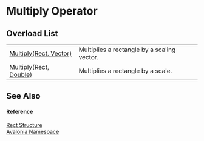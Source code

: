 # Multiply Operator


## Overload List
<table>
<tr>
<td><a href="M_Avalonia_Rect_op_Multiply">Multiply(Rect, Vector)</a></td>
<td>Multiplies a rectangle by a scaling vector.</td>
</tr>
<tr>
<td><a href="M_Avalonia_Rect_op_Multiply_1">Multiply(Rect, Double)</a></td>
<td>Multiplies a rectangle by a scale.</td>
</tr>
</table>

## See Also


#### Reference
<a href="T_Avalonia_Rect">Rect Structure</a>  
<a href="N_Avalonia">Avalonia Namespace</a>  

